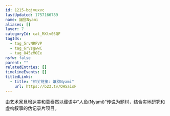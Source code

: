 ```yaml
---
id: 1215-bqjvuxvc
lastUpdated: 1757166789
name: 嬢猕Nyami
aliases: []
layer: 7
categoryId: cat_MXtv05QF
tagIds:
  - tag_5rvNRFVP
  - tag_6rVsgwwC
  - tag_845zMOEe
nsfw: false
parent: ""
relatedEntries: []
timelineEvents: []
titledLinks:
  - title: "相关链接: 嬢猕Nyami"
    url: https://b23.tv/OHSaisF
---
```


由艺术家旦增达美和葛泰然以藏语中“人鱼(Nyami)”传说为题材，结合实地研究和虚构叙事的伪记录片项目。